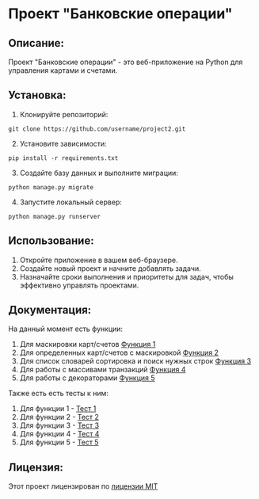 # Проект "Банковские операции"

## Описание:

Проект "Банковские операции" - это веб-приложение на Python для управления картами и счетами.

## Установка:

1. Клонируйте репозиторий:
```
git clone https://github.com/username/project2.git
```
2. Установите зависимости:
```
pip install -r requirements.txt
```
3. Создайте базу данных и выполните миграции:
```
python manage.py migrate
```

4. Запустите локальный сервер:
```
python manage.py runserver
```
## Использование:

1. Откройте приложение в вашем веб-браузере.
2. Создайте новый проект и начните добавлять задачи.
3. Назначайте сроки выполнения и приоритеты для задач, чтобы эффективно управлять проектами.

## Документация:

На данный момент есть функции:

1. Для маскировки карт/счетов [Функция 1](src/masks.py)
2. Для определенных карт/счетов с маскировкой [Функция 2](src/widget.py)
3. Для список словарей сортировка и поиск нужных строк [Функция 3](src/processing.py) 
4. Для работы с массивами транзакций [Функция 4](src/generators.py) 
5. Для работы с декораторами [Функция 5](src/decorators.py)

Также есть есть тесты к ним:
1. Для функции 1 - [Тест 1](tests/test_masks.py)
2. Для функции 2 - [Тест 2](tests/test_widget.py)
3. Для функции 3 - [Тест 3](tests/test_processing.py)
4. Для функции 4 - [Тест 4](tests/test_generators.py)
5. Для функции 5 - [Тест 5](tests/test_decorators.py)


## Лицензия:

Этот проект лицензирован по [лицензии MIT](LICENSE)